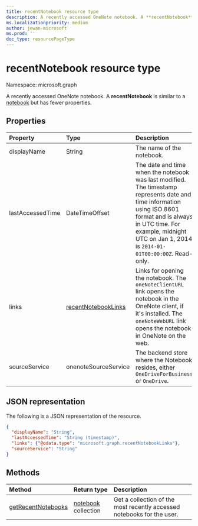 ```yaml
---
title: recentNotebook resource type
description: A recently accessed OneNote notebook. A **recentNotebook** is similar to a notebook but has fewer properties.
ms.localizationpriority: medium
author: jewan-microsoft
ms.prod: ''
doc_type: resourcePageType
---
```


# recentNotebook resource type

Namespace: microsoft.graph

A recently accessed OneNote notebook. A **recentNotebook** is similar to a [notebook](notebook.md) but has fewer properties.

## Properties

| Property         | Type                                          | Description                                                                                                                                                                                                                               |
| :--------------- | :-------------------------------------------- | :---------------------------------------------------------------------------------------------------------------------------------------------------------------------------------------------------------------------------------------- |
| displayName      | String                                        | The name of the notebook.                                                                                                                                                                                                                 |
| lastAccessedTime | DateTimeOffset                                | The date and time when the notebook was last modified. The timestamp represents date and time information using ISO 8601 format and is always in UTC time. For example, midnight UTC on Jan 1, 2014 is `2014-01-01T00:00:00Z`. Read-only. |
| links            | [recentNotebookLinks](recentnotebooklinks.md) | Links for opening the notebook. The `oneNoteClientURL` link opens the notebook in the OneNote client, if it's installed. The `oneNoteWebURL` link opens the notebook in OneNote on the web.                                               |
| sourceService    | onenoteSourceService                          | The backend store where the Notebook resides, either `OneDriveForBusiness` or `OneDrive`.                                                                                                                                                 |

## JSON representation

The following is a JSON representation of the resource.

<!-- {
  "blockType": "resource",
  "optionalProperties": [

  ],
  "@odata.type": "microsoft.graph.recentNotebook"
}-->

```json
{
  "displayName": "String",
  "lastAccessedTime": "String (timestamp)",
  "links": {"@odata.type": "microsoft.graph.recentNotebookLinks"},
  "sourceService": "String"
}
```

## Methods

| Method                                                      | Return type                        | Description                                                            |
| :---------------------------------------------------------- | :--------------------------------- | :--------------------------------------------------------------------- |
| [getRecentNotebooks](../api/notebook-getrecentnotebooks.md) | [notebook](notebook.md) collection | Get a collection of the most recently accessed notebooks for the user. |
